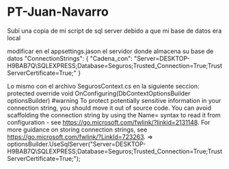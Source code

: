 # PT-Juan-Navarro

Subí una copia de mi script de sql server debido a que mi base de datos era local

modificar en el appsettings.jason el servidor donde almacena su base de datos
"ConnectionStrings": {
  "Cadena_con": "Server=DESKTOP-H9BAB7Q\\SQLEXPRESS;Database=Seguros;Trusted_Connection=True;TrustServerCertificate=True;"
}

Lo mismo con el archivo SegurosContext.cs en la siguiente seccion:
    protected override void OnConfiguring(DbContextOptionsBuilder optionsBuilder)
#warning To protect potentially sensitive information in your connection string, you should move it out of source code. You can avoid scaffolding the connection string by using the Name= syntax to read it from configuration - see https://go.microsoft.com/fwlink/?linkid=2131148. For more guidance on storing connection strings, see https://go.microsoft.com/fwlink/?LinkId=723263.
        => optionsBuilder.UseSqlServer("Server=DESKTOP-H9BAB7Q\\SQLEXPRESS;Database=Seguros;Trusted_Connection=True;TrustServerCertificate=True;");
